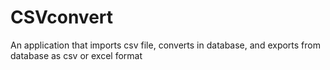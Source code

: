 # CSVconvert
An application that imports csv file, converts in database, and exports from database as csv or excel format
